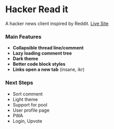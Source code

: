 # Hacker Read it
A hacker news client inspired by Reddit. [Live Site](https://hacker-read-it.netlify.app/category/job)

### Main Features
- **Collapsible thread line/comment**
- **Lazy loading comment tree**
- **Dark theme**
- **Better code block styles**
- **Links open a new tab** (insane, ikr)

### Next Steps
- Sort comment
- Light theme
- Support for pool
- User profile page
- PWA
- Login, Upvote
